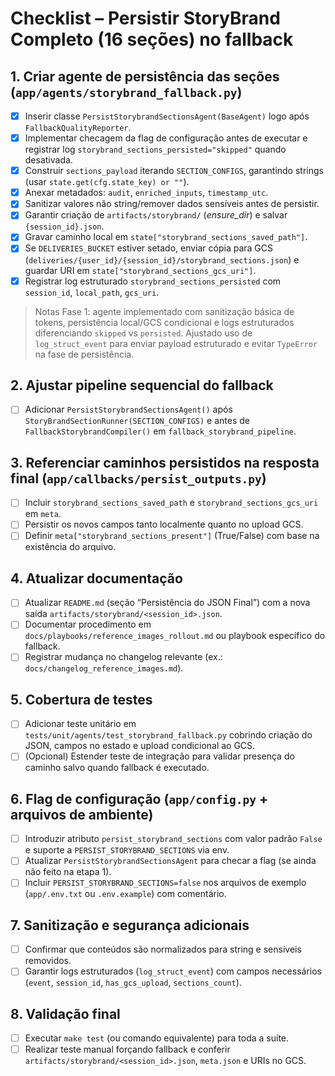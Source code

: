 # Checklist – Persistir StoryBrand Completo (16 seções) no fallback

## 1. Criar agente de persistência das seções (`app/agents/storybrand_fallback.py`)
- [x] Inserir classe `PersistStorybrandSectionsAgent(BaseAgent)` logo após `FallbackQualityReporter`.
- [x] Implementar checagem da flag de configuração antes de executar e registrar log `storybrand_sections_persisted="skipped"` quando desativada.
- [x] Construir `sections_payload` iterando `SECTION_CONFIGS`, garantindo strings (usar `state.get(cfg.state_key) or ""`).
- [x] Anexar metadados: `audit`, `enriched_inputs`, `timestamp_utc`.
- [x] Sanitizar valores não string/remover dados sensíveis antes de persistir.
- [x] Garantir criação de `artifacts/storybrand/` (_ensure_dir_) e salvar `{session_id}.json`.
- [x] Gravar caminho local em `state["storybrand_sections_saved_path"]`.
- [x] Se `DELIVERIES_BUCKET` estiver setado, enviar cópia para GCS (`deliveries/{user_id}/{session_id}/storybrand_sections.json`) e guardar URI em `state["storybrand_sections_gcs_uri"]`.
- [x] Registrar log estruturado `storybrand_sections_persisted` com `session_id`, `local_path`, `gcs_uri`.

> Notas Fase 1: agente implementado com sanitização básica de tokens, persistência local/GCS condicional e logs estruturados diferenciando `skipped` vs `persisted`. Ajustado uso de `log_struct_event` para enviar payload estruturado e evitar `TypeError` na fase de persistência.

## 2. Ajustar pipeline sequencial do fallback
- [ ] Adicionar `PersistStorybrandSectionsAgent()` após `StoryBrandSectionRunner(SECTION_CONFIGS)` e antes de `FallbackStorybrandCompiler()` em `fallback_storybrand_pipeline`.

## 3. Referenciar caminhos persistidos na resposta final (`app/callbacks/persist_outputs.py`)
- [ ] Incluir `storybrand_sections_saved_path` e `storybrand_sections_gcs_uri` em `meta`.
- [ ] Persistir os novos campos tanto localmente quanto no upload GCS.
- [ ] Definir `meta["storybrand_sections_present"]` (True/False) com base na existência do arquivo.

## 4. Atualizar documentação
- [ ] Atualizar `README.md` (seção “Persistência do JSON Final”) com a nova saída `artifacts/storybrand/<session_id>.json`.
- [ ] Documentar procedimento em `docs/playbooks/reference_images_rollout.md` ou playbook específico do fallback.
- [ ] Registrar mudança no changelog relevante (ex.: `docs/changelog_reference_images.md`).

## 5. Cobertura de testes
- [ ] Adicionar teste unitário em `tests/unit/agents/test_storybrand_fallback.py` cobrindo criação do JSON, campos no estado e upload condicional ao GCS.
- [ ] (Opcional) Estender teste de integração para validar presença do caminho salvo quando fallback é executado.

## 6. Flag de configuração (`app/config.py` + arquivos de ambiente)
- [ ] Introduzir atributo `persist_storybrand_sections` com valor padrão `False` e suporte a `PERSIST_STORYBRAND_SECTIONS` via env.
- [ ] Atualizar `PersistStorybrandSectionsAgent` para checar a flag (se ainda não feito na etapa 1).
- [ ] Incluir `PERSIST_STORYBRAND_SECTIONS=false` nos arquivos de exemplo (`app/.env.txt` ou `.env.example`) com comentário.

## 7. Sanitização e segurança adicionais
- [ ] Confirmar que conteúdos são normalizados para string e sensíveis removidos.
- [ ] Garantir logs estruturados (`log_struct_event`) com campos necessários (`event`, `session_id`, `has_gcs_upload`, `sections_count`).

## 8. Validação final
- [ ] Executar `make test` (ou comando equivalente) para toda a suíte.
- [ ] Realizar teste manual forçando fallback e conferir `artifacts/storybrand/<session_id>.json`, `meta.json` e URIs no GCS.
